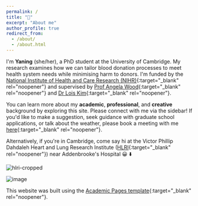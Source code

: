 ```yaml
---
permalink: /
title: "👋"
excerpt: "About me"
author_profile: true
redirect_from: 
  - /about/
  - /about.html
---
```


I'm **Yaning** (she/her), a PhD student at the University of Cambridge. My research examines how we can tailor blood donation processes to meet health system needs while minimising harm to donors. I'm funded by the [National Institute of Health and Care Research (NIHR)](https://www.nihr.ac.uk/){:target="_blank" rel="noopener"} and supervised by [Prof Angela Wood](https://www.phpc.cam.ac.uk/people/ceu-group/ceu-senior-academic-staff/angela-wood/){:target="_blank" rel="noopener"} and [Dr Lois Kim](https://www.phpc.cam.ac.uk/people/ceu-group/ceu-research-staff/lois-kim/){:target="_blank" rel="noopener"}.

You can learn more about my **academic**, **professional**, and **creative** background by exploring this site. Please connect with me via the sidebar! If you'd like to make a suggestion, seek guidance with graduate school applications, or talk about the weather, please book a meeting with me [here](https://calendly.com/yaningwu/30min){:target="_blank" rel="noopener"}.

Alternatively, if you're in Cambridge, come say hi at the Victor Phillip Dahdaleh Heart and Lung Research Institute ([HLRI](https://www.hlri.cam.ac.uk/){:target="_blank" rel="noopener"}) near Addenbrooke's Hospital 😀 ⬇️

![hlri-cropped](https://github.com/yaning-wu/yaning-wu.github.io/assets/145920710/27efc361-6b76-4e28-9754-ae151afcb43e)

![image](https://github.com/yaning-wu/yaning-wu.github.io/assets/145920710/91c8521e-9ea4-422d-a4ff-62d8e5d4f98e)

This website was built using the [Academic Pages template](https://academicpages.github.io/){:target="_blank" rel="noopener"}. 
